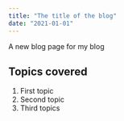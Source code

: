 ```yaml
---
title: "The title of the blog"
date: "2021-01-01"
---
```


A new blog page for my blog

## Topics covered

1. First topic
2. Second topic
3. Third topics



